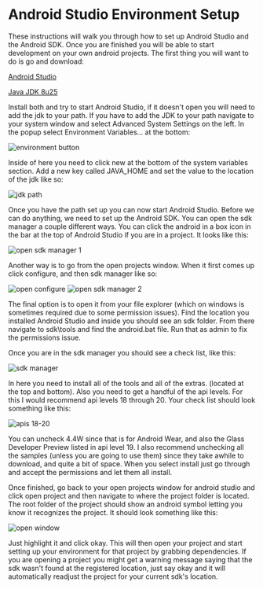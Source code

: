 # Android Studio Environment Setup

These instructions will walk you through how to set up Android Studio and the Android SDK. Once
you are finished you will be able to start development on your own android projects. The first
thing you will want to do is go and download:

[Android Studio](https://developer.android.com/sdk/installing/studio.html)

[Java JDK 8u25](http://www.oracle.com/technetwork/java/javase/downloads/jdk8-downloads-2133151.html)

Install both and try to start Android Studio, if it doesn't open you will need to add the jdk to your path.
If you have to add the JDK to your path navigate to your system window and select Advanced System Settings on the left. In the popup select Environment
Variables... at the bottom:

![environment button](Images\2014-10-16_21-28-52.png)

Inside of here you need to click new at the bottom of the system variables section.
Add a new key called JAVA_HOME and set the value to the location of the jdk like so:

![jdk path](Images\2014-10-16_21-31-21.png)

Once you have the path set up you can now start Android Studio. Before we can do anything,
we need to set up the Android SDK. You can open the sdk manager a couple different ways. You can click the android
in a box icon in the bar at the top of Android Studio if you are in a project. It looks like this:

![open sdk manager 1](Images/2014-10-15_20-24-10.png)

Another way is to go from the open projects window. When it first comes up click
configure, and then sdk manager like so:

![open configure](Images/2014-10-15_20-32-22.png)
![open sdk manager 2](Images/2014-10-15_20-33-42.png)

The final option is to open it from your file explorer (which on windows is sometimes
required due to some permission issues). Find the location you installed Android Studio and
inside you should see an sdk folder. From there navigate to sdk\tools and find the android.bat
file. Run that as admin to fix the permissions issue.

Once you are in the sdk manager you should see a check list, like this:

![sdk manager](Images/2014-10-15_20-38-10.png)

In here you need to install all of the tools and all of the extras. (located at
the top and bottom). Also you need to get a handful of the api levels. For this I would recommend
api levels 18 through 20. Your check list should look something like this:

![apis 18-20](Images/2014-10-15_20-42-30.png)

You can uncheck 4.4W since that is for Android Wear, and also the Glass Developer Preview
listed in api level 19. I also recommend unchecking all the samples (unless you are going to
use them) since they take awhile to download, and quite a bit of space. When you select
install just go through and accept the permissions and let them all install.

Once finished, go back to your open projects window for android studio and click open project
and then navigate to where the project folder is located. The root folder of the project should show an
android symbol letting you know it recognizes the project. It should look something like this:

![open window](Images/2014-10-15_20-50-24.png)

Just highlight it and click okay. This will then open your project and start setting up your environment
for that project by grabbing dependencies. If you are opening a project you might get a warning message
saying that the sdk wasn't found at the registered location, just say okay and it will automatically
readjust the project for your current sdk's location.
